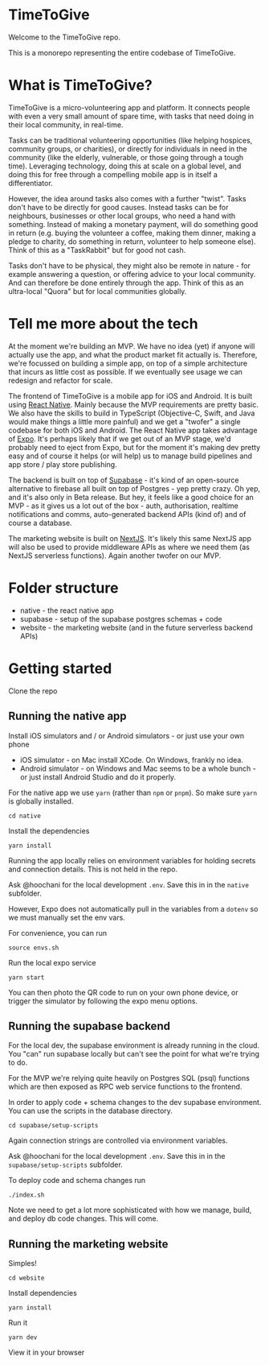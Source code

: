 # TimeToGive

Welcome to the TimeToGive repo. 

This is a monorepo representing the entire codebase of TimeToGive. 

# What is TimeToGive?

TimeToGive is a micro-volunteering app and platform. It connects people with even a very small amount of spare time, with tasks that need doing in their local community, in real-time.

Tasks can be traditional volunteering opportunities (like helping hospices, community groups, or charities), or directly for individuals in need in the community (like the elderly, vulnerable, or those going through a tough time). Leveraging technology, doing this at scale on a global level, and doing this for free through a compelling mobile app is in itself a differentiator.

However, the idea around tasks also comes with a further "twist". Tasks don't have to be directly for good causes. Instead tasks can be for neighbours, businesses or other local groups, who need a hand with something. Instead of making a monetary payment, will do something good in return (e.g. buying the volunteer a coffee, making them dinner, making a pledge to charity, do something in return, volunteer to help someone else). Think of this as a "TaskRabbit" but for good not cash.

Tasks don't have to be physical, they might also be remote in nature - for example answering a question, or offering advice to your local community. And can therefore be done entirely through the app. Think of this as an ultra-local "Quora" but for local communities globally. 

# Tell me more about the tech

At the moment we're building an MVP. We have no idea (yet) if anyone will actually use the app, and what the product market fit actually is. Therefore, we're focussed on building a simple app, on top of a simple architecture that incurs as little cost as possible. If we eventually see usage we can redesign and refactor for scale.

The frontend of TimeToGive is a mobile app for iOS and Android. It is built using [React Native](https://reactnative.dev/). Mainly because the MVP requirements are pretty basic. We also have the skills to build in TypeScript (Objective-C, Swift, and Java would make things a little more painful) and we get a "twofer" a single codebase for both iOS and Android. The React Native app takes advantage of [Expo](https://expo.dev/). It's perhaps likely that if we get out of an MVP stage, we'd probably need to eject from Expo, but for the moment it's making dev pretty easy and of course it helps (or will help) us to manage build pipelines and app store / play store publishing.

The backend is built on top of [Supabase](https://supabase.com/) - it's kind of an open-source alternative to firebase all built on top of Postgres - yep pretty crazy. Oh yep, and it's also only in Beta release. But hey, it feels like a good choice for an MVP - as it gives us a lot out of the box - auth, authorisation, realtime notifications and comms, auto-generated backend APIs (kind of) and of course a database.

The marketing website is built on [NextJS](https://nextjs.org/). It's likely this same NextJS app will also be used to provide middleware APIs as where we need them (as NextJS serverless functions). Again another twofer on our MVP.

# Folder structure

- native - the react native app
- supabase - setup of the supabase postgres schemas + code
- website - the marketing website (and in the future serverless backend APIs)

# Getting started 

Clone the repo

## Running the native app

Install iOS simulators and / or Android simulators - or just use your own phone

- iOS simulator - on Mac install XCode. On Windows, frankly no idea.
- Android simulator - on Windows and Mac seems to be a whole bunch - or just install Android Studio and do it properly.

For the native app we use `yarn` (rather than `npm` or `pnpm`). So make sure `yarn` is globally installed.

```
cd native
```

Install the dependencies

```
yarn install
```

Running the app locally relies on environment variables for holding secrets and connection details. This is not held in the repo.

Ask @hoochani for the local development `.env`. Save this in in the `native` subfolder.

However, Expo does not automatically pull in the variables from a `dotenv` so we must manually set the env vars.

For convenience, you can run

```
source envs.sh 
```

Run the local expo service

```
yarn start
```

You can then photo the QR code to run on your own phone device, or trigger the simulator by following the expo menu options.

## Running the supabase backend

For the local dev, the supabase environment is already running in the cloud. You "can" run supabase locally but can't see the point for what we're trying to do.

For the MVP we're relying quite heavily on Postgres SQL (psql) functions which are then exposed as RPC web service functions to the frontend.

In order to apply code + schema changes to the dev supabase environment. You can use the scripts in the database directory.

```
cd supabase/setup-scripts
```

Again connection strings are controlled via environment variables. 

Ask @hoochani for the local development `.env`. Save this in in the `supabase/setup-scripts` subfolder.

To deploy code and schema changes run

```
./index.sh
```

Note we need to get a lot more sophisticated with how we manage, build, and deploy db code changes. This will come.

## Running the marketing website

Simples!

```
cd website
```

Install dependencies

```
yarn install
```

Run it

```
yarn dev
```

View it in your browser













